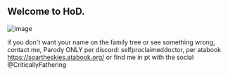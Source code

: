 ## Welcome to HoD.

![image](https://github.com/user-attachments/assets/b84870b8-e7b2-4b74-8d5f-ed2fc3d6454c)






if you don't want your name on the family tree or see something wrong, contact me, Parody ONLY per discord: selfproclaimeddoctor, per atabook https://soartheskies.atabook.org/ or find me in pt with the social @CriticallyFathering
